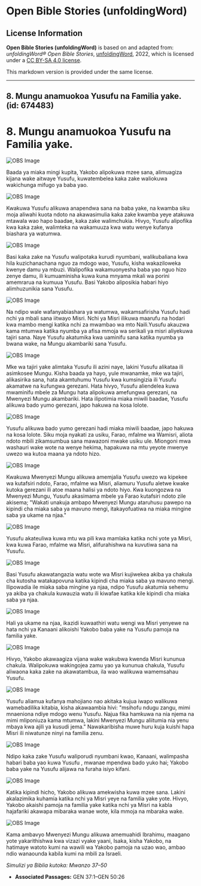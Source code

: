 # Open Bible Stories (unfoldingWord)

## License Information

**Open Bible Stories (unfoldingWord)** is based on and adapted from: _unfoldingWord® Open Bible Stories_, [unfoldingWord](https://unfoldingword.org/utw), 2022, which is licensed under a [CC BY-SA 4.0 license](https://creativecommons.org/licenses/by-sa/4.0/legalcode.en).

This markdown version is provided under the same license.



--------------------------------

## 8. Mungu anamuokoa Yusufu na Familia yake. (id: 674483)

8\. Mungu anamuokoa Yusufu na Familia yake.
===========================================

![OBS Image](https://cdn.door43.org/obs/jpg/360px/obs-en-08-01.jpg)

Baada ya miaka mingi kupita, Yakobo alipokuwa mzee sana, alimuagiza kijana wake aitwaye Yusufu, kuwatembelea kaka zake waliokuwa wakichunga mifugo ya baba yao.

![OBS Image](https://cdn.door43.org/obs/jpg/360px/obs-en-08-02.jpg)

Kwakuwa Yusufu alikuwa anapendwa sana na baba yake, na kwamba siku moja aliwahi kuota ndoto na akawasimulia kaka zake kwamba yeye atakuwa mtawala wao hapo baadae, kaka zake walimchukia. Hivyo, Yusufu alipofika kwa kaka zake, walimteka na wakamuuza kwa watu wenye kufanya biashara ya watumwa.

![OBS Image](https://cdn.door43.org/obs/jpg/360px/obs-en-08-03.jpg)

Basi kaka zake na Yusufu walipotaka kurudi nyumbani, walikubaliana kwa hila kuzichanachana nguo za mdogo wao, Yusufu, kisha wakaziloweka kwenye damu ya mbuzi. Walipofika wakamuonyesha baba yao nguo hizo zenye damu, ili kumuaminisha kuwa kuna mnyama mkali wa porini amemrarua na kumuua Yusufu. Basi Yakobo aliposikia habari hiyo alimhuzunikia sana Yusufu.

![OBS Image](https://cdn.door43.org/obs/jpg/360px/obs-en-08-04.jpg)

Na ndipo wale wafanyabiashara ya watumwa, wakamsafirisha Yusufu hadi nchi ya mbali sana iitwayo Misri. Nchi ya Misri ilikuwa maarufu na hodari kwa mambo mengi katika nchi za mwambao wa mto Naili.Yusufu akauzwa kama mtumwa katika nyumba ya afisa mmoja wa serikali ya misri aliyekuwa tajiri sana. Naye Yusufu akatumika kwa uaminifu sana katika nyumba ya bwana wake, na Mungu akambariki sana Yusufu.

![OBS Image](https://cdn.door43.org/obs/jpg/360px/obs-en-08-05.jpg)

Mke wa tajiri yake alimtaka Yusufu ili azini naye, lakini Yusufu alikataa ili asimkosee Mungu. Kisha baada ya hayo, yule mwanamke, mke wa tajiri, alikasirika sana, hata akamtuhumu Yusufu kwa kumsingizia ili Yusufu akamatwe na kufungwa gerezani. Hata hivyo, Yusufu aliendelea kuwa mwaminifu mbele za Mungu hata alipokuwa amefungwa gerezani, na Mwenyezi Mungu akambariki. Hata ilipotimia miaka miwili baadae, Yusufu alikuwa bado yumo gerezani, japo hakuwa na kosa lolote.

![OBS Image](https://cdn.door43.org/obs/jpg/360px/obs-en-08-06.jpg)

Yusufu alikuwa bado yumo gerezani hadi miaka miwili baadae, japo hakuwa na kosa lolote. Siku moja nyakati za usiku, Farao, mfalme wa Wamisri, aliota ndoto mbili zikamsumbua sana mawazoni mwake usiku ule. Miongoni mwa washauri wake wote na wenye hekima, hapakuwa na mtu yeyote mwenye uwezo wa kutoa maana ya ndoto hizo.

![OBS Image](https://cdn.door43.org/obs/jpg/360px/obs-en-08-07.jpg)

Kwakuwa Mwenyezi Mungu alikuwa amemjalia Yusufu uwezo wa kipekee wa kutafsiri ndoto, Farao, mfalme wa Misri, aliamuru Yusufu aletwe kwake kutoka gerezani ili atoe maana halisi ya ndoto hiyo. Kwa kuongozwa na Mwenyezi Mungu, Yusufu akasimama mbele ya Farao kutafsiri ndoto zile akisema; "Wakati unakuja ambapo Mwenyezi Mungu ataruhusu pawepo na kipindi cha miaka saba ya mavuno mengi, itakayofuatiwa na miaka mingine saba ya ukame na njaa."

![OBS Image](https://cdn.door43.org/obs/jpg/360px/obs-en-08-08.jpg)

Yusufu akateuliwa kuwa mtu wa pili kwa mamlaka katika nchi yote ya Misri, kwa kuwa Farao, mfalme wa Misri, alifurahishwa na kuvutiwa sana na Yusufu.

![OBS Image](https://cdn.door43.org/obs/jpg/360px/obs-en-08-09.jpg)

Basi Yusufu akawatangazia watu wote wa Misri kujiwekea akiba ya chakula cha kutosha watakapovuna katika kipindi cha miaka saba ya mavuno mengi. Ilipowadia ile miaka saba mingine ya njaa, ndipo Yusufu akatumia sehemu ya akiba ya chakula kuwauzia watu ili kiwafae katika kile kipindi cha miaka saba ya njaa.

![OBS Image](https://cdn.door43.org/obs/jpg/360px/obs-en-08-10.jpg)

Hali ya ukame na njaa, ikazidi kuwaathiri watu wengi wa Misri yenyewe na hata nchi ya Kanaani alikoishi Yakobo baba yake na Yusufu pamoja na familia yake.

![OBS Image](https://cdn.door43.org/obs/jpg/360px/obs-en-08-11.jpg)

Hivyo, Yakobo akawaagiza vijana wake wakubwa kwenda Misri kununua chakula. Walipokuwa wakingojea zamu yao ya kununua chakula, Yusufu aliwaona kaka zake na akawatambua, ila wao walikuwa wamemsahau Yusufu.

![OBS Image](https://cdn.door43.org/obs/jpg/360px/obs-en-08-12.jpg)

Yusufu aliamua kufanya mahojiano nao akitaka kujua iwapo walikuwa wamebadilika kitabia, kisha akawaambia hivi: "msihofu ndugu zangu, mimi mnaeniona ndiye mdogo wenu Yusufu. Najua fika hamkuwa na nia njema na mimi mliponiuza kama mtumwa, lakini Mwenyezi Mungu aliitumia nia yenu mbaya kwa ajili ya kusudi jema." Nawakaribisha muwe huru kuja kuishi hapa Misri ili niwatunze ninyi na familia zenu.

![OBS Image](https://cdn.door43.org/obs/jpg/360px/obs-en-08-13.jpg)

Ndipo kaka zake Yusufu waliporudi nyumbani kwao, Kanaani, walimpasha habari baba yao kuwa Yusufu , mwanae mpendwa bado yuko hai; Yakobo baba yake na Yusufu alijawa na furaha isiyo kifani.

![OBS Image](https://cdn.door43.org/obs/jpg/360px/obs-en-08-14.jpg)

Katika kipindi hicho, Yakobo alikuwa amekwisha kuwa mzee sana. Lakini akalazimika kuhamia katika nchi ya Misri yeye na familia yake yote. Hivyo, Yakobo akaishi pamoja na familia yake katika nchi ya Misri na kabla hajafariki akawapa mibaraka wanae wote, kila mmoja na mbaraka wake.

![OBS Image](https://cdn.door43.org/obs/jpg/360px/obs-en-08-15.jpg)

Kama ambavyo Mwenyezi Mungu alikuwa amemuahidi Ibrahimu, maagano yote yakarithishwa kwa vizazi vyake yaani, Isaka, kisha Yakobo, na hatimaye watoto kumi na wawili wa Yakobo pamoja na uzao wao, ambao ndio wanaounda kabila kumi na mbili za Israeli.

*Simulizi ya Biblia kutoka: Mwanzo 37–50*

* **Associated Passages:** GEN 37:1–GEN 50:26

